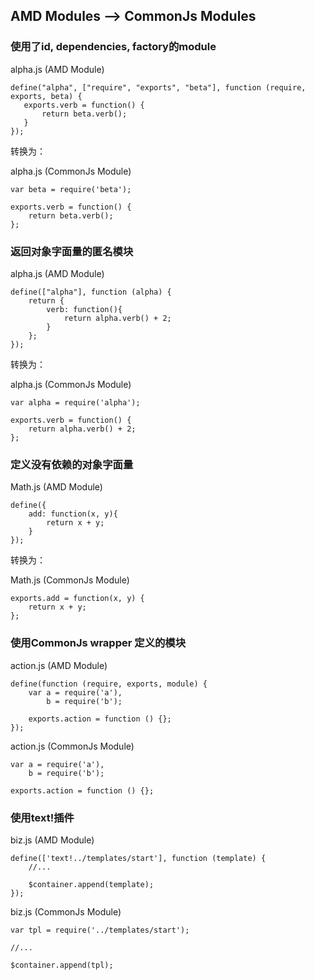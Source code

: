 ## AMD Modules --> CommonJs Modules

### 使用了id, dependencies, factory的module

alpha.js (AMD Module)
```
define("alpha", ["require", "exports", "beta"], function (require, exports, beta) {
   exports.verb = function() {
       return beta.verb();
   }
});
```

转换为：

alpha.js (CommonJs Module)
```
var beta = require('beta');

exports.verb = function() {
    return beta.verb();
};
```

### 返回对象字面量的匿名模块

alpha.js (AMD Module)
```
define(["alpha"], function (alpha) {
    return {
        verb: function(){
            return alpha.verb() + 2;
        }
    };
});
```

转换为：

alpha.js (CommonJs Module)
```
var alpha = require('alpha');

exports.verb = function() {
    return alpha.verb() + 2;
};

```

### 定义没有依赖的对象字面量

Math.js (AMD Module)
```
define({
    add: function(x, y){
        return x + y;
    }
});
```

转换为：

Math.js (CommonJs Module)
```
exports.add = function(x, y) {
    return x + y;
};
```

### 使用CommonJs wrapper 定义的模块

action.js (AMD Module)
```
define(function (require, exports, module) {
    var a = require('a'),
        b = require('b');

    exports.action = function () {};
});
```

action.js (CommonJs Module)
```
var a = require('a'),
    b = require('b');

exports.action = function () {};

```

### 使用text!插件

biz.js (AMD Module)

```
define(['text!../templates/start'], function (template) {
    //...

    $container.append(template);
});
```

biz.js (CommonJs Module)

```
var tpl = require('../templates/start');

//...

$container.append(tpl);
```

